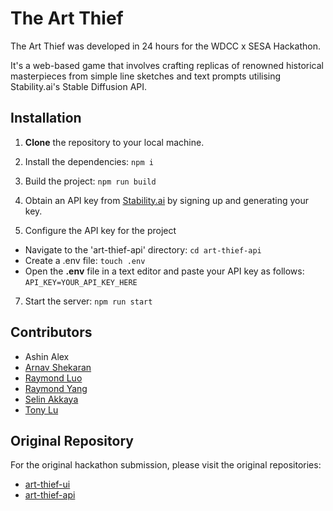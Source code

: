 # The Art Thief


The Art Thief was developed in 24 hours for the WDCC x SESA Hackathon. 

It's a web-based game that involves crafting replicas of renowned historical masterpieces from simple line sketches and text prompts utilising Stability.ai's Stable Diffusion API.

## Installation

1. **Clone** the repository to your local machine.
2. Install the dependencies:
`npm i`

3. Build the project:
`npm run build`

4. Obtain an API key from [Stability.ai](https://platform.stability.ai/account/keys) by signing up and generating your key.

5. Configure the API key for the project
- Navigate to the 'art-thief-api' directory: `cd art-thief-api`
- Create a .env file: `touch .env`
- Open the **.env** file in a text editor and paste your API key as follows: `API_KEY=YOUR_API_KEY_HERE`

7. Start the server:
`npm run start`


## Contributors
- Ashin Alex
- [Arnav Shekaran](https://github.com/arnard76)
- [Raymond Luo](https://github.com/rl16432)
- [Raymond Yang](https://github.com/raymondyangdev)
- [Selin Akkaya](https://github.com/selinakkaya)
- [Tony Lu](https://github.com/ShungFei)


## Original Repository
For the original hackathon submission, please visit the original repositories:

- [art-thief-ui](https://github.com/arnard76/art-thief-ui)
- [art-thief-api](https://github.com/rl16432/art-thief-api)
